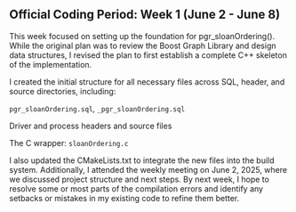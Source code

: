 ## Official Coding Period: Week 1 (June 2 - June 8)

This week focused on setting up the foundation for pgr_sloanOrdering(). While the original plan was to review the Boost Graph Library and design data structures, I revised the plan to first establish a complete C++ skeleton of the implementation.

I created the initial structure for all necessary files across SQL, header, and source directories, including:

`pgr_sloanOrdering.sql`, `_pgr_sloanOrdering.sql`

Driver and process headers and source files

The C wrapper: `sloanOrdering.c`

I also updated the CMakeLists.txt to integrate the new files into the build system. Additionally, I attended the weekly meeting on June 2, 2025, where we discussed project structure and next steps. By next week, I hope to resolve some or most parts of the compilation errors and identify any setbacks or mistakes in my existing code to refine them better.
